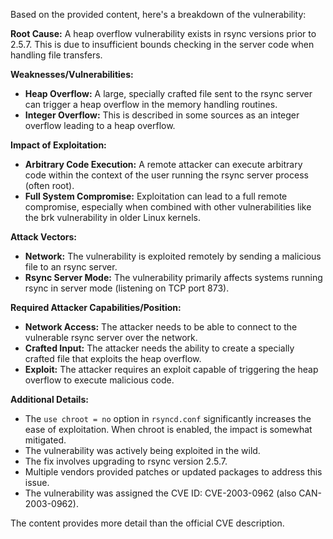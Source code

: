 Based on the provided content, here's a breakdown of the vulnerability:

**Root Cause:** A heap overflow vulnerability exists in rsync versions prior to 2.5.7. This is due to insufficient bounds checking in the server code when handling file transfers.

**Weaknesses/Vulnerabilities:**
*   **Heap Overflow:** A large, specially crafted file sent to the rsync server can trigger a heap overflow in the memory handling routines.
*   **Integer Overflow:** This is described in some sources as an integer overflow leading to a heap overflow.

**Impact of Exploitation:**
*   **Arbitrary Code Execution:** A remote attacker can execute arbitrary code within the context of the user running the rsync server process (often root).
*   **Full System Compromise:**  Exploitation can lead to a full remote compromise, especially when combined with other vulnerabilities like the brk vulnerability in older Linux kernels.

**Attack Vectors:**
*   **Network:** The vulnerability is exploited remotely by sending a malicious file to an rsync server.
*   **Rsync Server Mode:**  The vulnerability primarily affects systems running rsync in server mode (listening on TCP port 873).

**Required Attacker Capabilities/Position:**
*   **Network Access:** The attacker needs to be able to connect to the vulnerable rsync server over the network.
*   **Crafted Input:** The attacker needs the ability to create a specially crafted file that exploits the heap overflow.
*   **Exploit:**  The attacker requires an exploit capable of triggering the heap overflow to execute malicious code.

**Additional Details:**

*   The `use chroot = no` option in `rsyncd.conf` significantly increases the ease of exploitation. When chroot is enabled, the impact is somewhat mitigated.
*   The vulnerability was actively being exploited in the wild.
*   The fix involves upgrading to rsync version 2.5.7.
*   Multiple vendors provided patches or updated packages to address this issue.
*   The vulnerability was assigned the CVE ID: CVE-2003-0962 (also CAN-2003-0962).

The content provides more detail than the official CVE description.